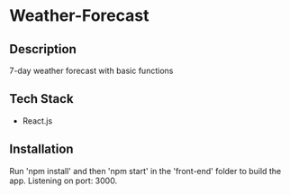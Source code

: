 # Weather-Forecast

## Description
7-day weather forecast with basic functions

## Tech Stack

- React.js

## Installation

Run 'npm install' and then 'npm start' in the 'front-end' folder to build the app. Listening on port: 3000.
